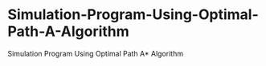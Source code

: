 # Simulation-Program-Using-Optimal-Path-A-Algorithm
Simulation Program Using Optimal Path A* Algorithm
